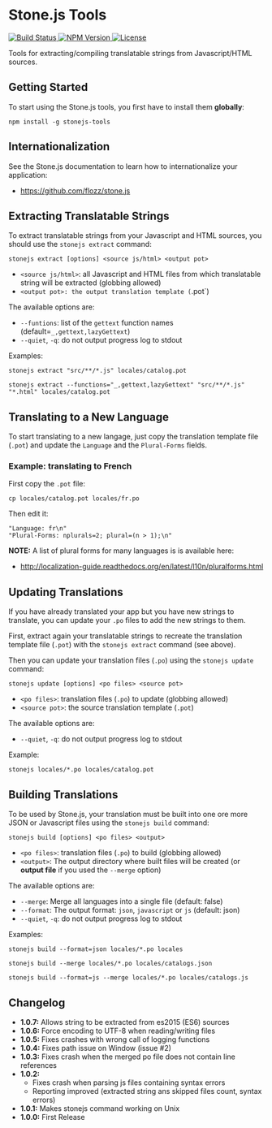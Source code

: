 # Stone.js Tools

[ ![Build Status](https://api.travis-ci.org/flozz/stonejs-tools.svg?branch=master) ](https://travis-ci.org/flozz/stonejs-tools)
[ ![NPM Version](http://img.shields.io/npm/v/stonejs-tools.svg?style=flat) ](https://www.npmjs.com/package/stonejs-tools)
[ ![License](http://img.shields.io/npm/l/stonejs-tools.svg?style=flat) ](https://www.npmjs.com/package/stonejs-tools)


Tools for extracting/compiling translatable strings from Javascript/HTML sources.


## Getting Started

To start using the Stone.js tools, you first have to install them **globally**:

    npm install -g stonejs-tools


## Internationalization

See the Stone.js documentation to learn how to internationalize your application:

* https://github.com/flozz/stone.js


## Extracting Translatable Strings

To extract translatable strings from your Javascript and HTML sources, you should use the `stonejs extract` command:

    stonejs extract [options] <source js/html> <output pot>

* `<source js/html>`: all Javascript and HTML files from which translatable string will be extracted (globbing allowed)
* `<output pot>: the output translation template (`.pot`)

The available options are:

* `--funtions`: list of the `gettext` function names (default=`_,gettext,lazyGettext`)
* `--quiet`, `-q`: do not output progress log to stdout

Examples:

    stonejs extract "src/**/*.js" locales/catalog.pot

    stonejs extract --functions="_,gettext,lazyGettext" "src/**/*.js" "*.html" locales/catalog.pot


## Translating to a New Language

To start translating to a new langage, just copy the translation template file (`.pot`) and update the `Language` and the `Plural-Forms` fields.

### Example: translating to French

First copy the `.pot` file:

    cp locales/catalog.pot locales/fr.po

Then edit it:

    "Language: fr\n"
    "Plural-Forms: nplurals=2; plural=(n > 1);\n"

**NOTE:** A list of plural forms for many languages is is available here:

* http://localization-guide.readthedocs.org/en/latest/l10n/pluralforms.html


## Updating Translations

If you have already translated your app but you have new strings to translate, you can update your `.po` files to add the new strings to them.

First, extract again your translatable strings to recreate the translation template file (`.pot`) with the `stonejs extract` command (see above).

Then you can update your translation files (`.po`) using the `stonejs update` command:

    stonejs update [options] <po files> <source pot>

* `<po files>`: translation files (`.po`) to update (globbing allowed)
* `<source pot>`: the source translation template (`.pot`)

The available options are:

* `--quiet`, `-q`: do not output progress log to stdout

Example:

    stonejs locales/*.po locales/catalog.pot


## Building Translations

To be used by Stone.js, your translation must be built into one ore more JSON or Javascript files using the `stonejs build` command:

    stonejs build [options] <po files> <output>

* `<po files>`: translation files (`.po`) to build (globbing allowed)
* `<output>`: The output directory where built files will be created (or **output file** if you used the `--merge` option)

The available options are:

* `--merge`: Merge all languages into a single file (default: false)
* `--format`: The output format: `json`, `javascript` or `js` (default: json)
* `--quiet`, `-q`: do not output progress log to stdout

Examples:

    stonejs build --format=json locales/*.po locales

    stonejs build --merge locales/*.po locales/catalogs.json

    stonejs build --format=js --merge locales/*.po locales/catalogs.js


## Changelog

* **1.0.7:** Allows string to be extracted from es2015 (ES6) sources
* **1.0.6:** Force encoding to UTF-8 when reading/writing files
* **1.0.5:** Fixes crashes with wrong call of logging functions
* **1.0.4:** Fixes path issue on Window (issue #2)
* **1.0.3:** Fixes crash when the merged po file does not contain line references
* **1.0.2:**
  * Fixes crash when parsing js files containing syntax errors
  * Reporting improved (extracted string ans skipped files count, syntax errors)
* **1.0.1:** Makes stonejs command working on Unix
* **1.0.0:** First Release
